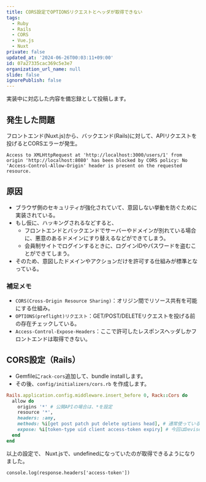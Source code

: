 ```yaml
---
title: CORS設定でOPTIONSリクエストとヘッダが取得できない
tags:
  - Ruby
  - Rails
  - CORS
  - Vue.js
  - Nuxt
private: false
updated_at: '2024-06-26T00:03:11+09:00'
id: 07a27335cac369c5e3e7
organization_url_name: null
slide: false
ignorePublish: false
---
```


実装中に対応した内容を備忘録として投稿します。

## 発生した問題

フロントエンド(Nuxt.js)から、バックエンド(Rails)に対して、APIリクエストを投げるとCORSエラーが発生。
```
Access to XMLHttpRequest at 'http://localhost:3000/users/1' from origin 'http://localhost:8080' has been blocked by CORS policy: No 'Access-Control-Allow-Origin' header is present on the requested resource.
```
## 原因

- ブラウザ側のセキュリティが強化されていて、意図しない挙動を防ぐために実装されている。
- もし仮に、ハッキングされるなどすると、
  - フロントエンドとバックエンドでサーバーやドメインが別れている場合に、悪意のあるドメインにすり替えるなどができてしまう。
  - 会員制サイトでログインするときに、ログインIDやパスワードを盗むことができてしまう。
- そのため、意図したドメインやアクションだけを許可する仕組みが標準となっている。

### 補足メモ

- `CORS(Cross-Origin Resource Sharing)`：オリジン間でリソース共有を可能にする仕組み。
- `OPTIONS(preflight)リクエスト`：GET/POST/DELETEリクエストを投げる前の存在チェックしている。
- `Access-Control-Expose-Headers`：ここで許可したレスポンスヘッダしかフロントエンドは取得できない。

## CORS設定（Rails）

- Gemfileに`rack-cors`追加して、bundle installします。
- その後、`config/initializers/cors.rb` を作成します。

```ruby:config/initializers/cors.rb
Rails.application.config.middleware.insert_before 0, Rack::Cors do
  allow do
    origins '*' # 公開APIの場合は、*を設定
    resource '*', 
    headers: :any,
    methods: %i[get post patch put delete options head], # 通常使っている「get post patch put delete」以外に、「options head」も設定
    expose: %i[token-type uid client access-token expiry] # 今回はDevise Token Authで使う「uid client access-token expiry」を設定
  end
end
```

以上の設定で、
Nuxt.jsで、undefinedになっていたのが取得できるようになりました。

```
console.log(response.headers['access-token'])
```
